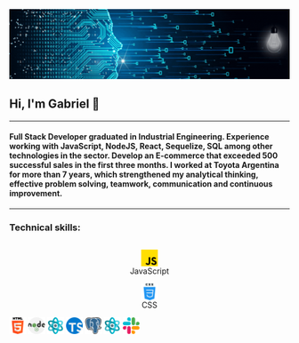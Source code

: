 <img src="./DevelopingSolutions.gif" alt="DevelopingSolutions" />
<h2> Hi, I'm Gabriel 👋 </h2>
<hr>
<h4>Full Stack Developer graduated in Industrial Engineering. Experience working with JavaScript, NodeJS, React, Sequelize, SQL among other technologies in the sector. Develop an E-commerce that exceeded 500 successful sales in the first three months. I worked at Toyota Argentina for more than 7 years, which strengthened my analytical thinking, effective problem solving, teamwork, communication and continuous improvement.</h4>
<hr>
<h3>Technical skills:</h3>
<p align="center" style="display: flex; flex-direction: row;">
  <p align="center"><img src="./img/skills/js.png" width="30" height="30" align="center"/><br><span>JavaScript</span></p>
  <p align="center"><img src="/img/skills/css.png" width="30" height="30" align="center"/><br><span>CSS</span></p>
  <img src="/img/skills/html-5.png" width="30" height="30" align="center"/>
  <img src="/img/skills/nodejs.png" width="30" height="30" align="center"/>
  <img src="/img/skills/structure.png" width="30" height="30" align="center"/>
  <img src="/img/skills/typescript.png" width="30" height="30" align="center"/>
  <img src="/img/skills/postgre.png" width="30" height="30" align="center"/>
  <img src="/img/skills/react.png" width="30" height="30" align="center"/>
  <img src="/img/skills/slack.png" width="30" height="30" align="center"/>
  <!-- <img src="https://github.com/JavierBalonga/JavierBalonga/blob/master/img/skills/postgresql.png" width="30" height="30" align="center"/>
  <img src="https://github.com/JavierBalonga/JavierBalonga/blob/master/img/skills/mysql.svg" width="30" height="30" align="center"/>
  <img src="https://github.com/JavierBalonga/JavierBalonga/blob/master/img/skills/sqlite.png" width="30" height="30" align="center"/>
  <img src="https://github.com/JavierBalonga/JavierBalonga/blob/master/img/skills/sequelize.png" width="30" height="30" align="center"/>
  <img src="https://github.com/JavierBalonga/JavierBalonga/blob/master/img/skills/mocha.png" width="30" height="30" align="center"/>
  <img src="https://github.com/JavierBalonga/JavierBalonga/blob/master/img/skills/chai.png" width="30" height="30" align="center"/>
  <img src="https://github.com/JavierBalonga/JavierBalonga/blob/master/img/skills/jasmine.png" width="30" height="30" align="center"/>
  <img src="https://github.com/JavierBalonga/JavierBalonga/blob/master/img/skills/webpack.png" width="30" height="30" align="center"/>
  <img src="https://github.com/JavierBalonga/JavierBalonga/blob/master/img/skills/arduino.png" width="30" height="30" align="center"/> -->
</p>  


<!--
**gpitrella/gpitrella** is a ✨ _special_ ✨ repository because its `README.md` (this file) appears on your GitHub profile.

Here are some ideas to get you started:

- 🔭 I’m currently working on ...
- 🌱 I’m currently learning ...
- 👯 I’m looking to collaborate on ...
- 🤔 I’m looking for help with ...
- 💬 Ask me about ...
- 📫 How to reach me: ...
- 😄 Pronouns: ...
- ⚡ Fun fact: ...
-->
